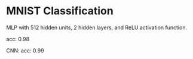 # MNIST Classification
MLP with 512 hidden units, 2 hidden layers, and ReLU activation function. 

acc: 0.98

CNN:
acc: 0.99